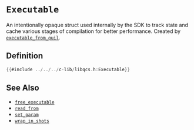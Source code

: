 # `Executable`

An intentionally opaque struct used internally by the SDK to track state and cache various stages of compilation for better performance. Created by [`executable_from_quil`].

## Definition

```C
{{#include ../../../c-lib/libqcs.h:Executable}}
```

## See Also

- [`free_executable`](free_executable.md)
- [`read_from`](read_from.md)
- [`set_param`](set_param.md)
- [`wrap_in_shots`](wrap_in_shots.md)

[`executable_from_quil`]: executable_from_quil.md

